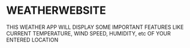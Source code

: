 # WEATHERWEBSITE
THIS WEATHER APP WILL DISPLAY SOME IMPORTANT FEATURES LIKE CURRENT TEMPERATURE, WIND SPEED, HUMIDITY, etc OF YOUR ENTERED LOCATION
